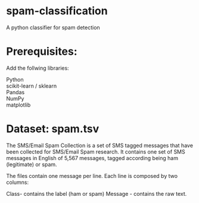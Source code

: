 # spam-classification
A python classifier for spam detection 

<h1> Prerequisites: </h1>
Add the follwing libraries: </br>

Python  </br>
scikit-learn / sklearn  </br>
Pandas  </br>
NumPy  </br>
matplotlib  </br>

<h1> Dataset: spam.tsv </h1>
The SMS/Email Spam Collection is a set of SMS tagged messages that have been collected for SMS/Email Spam research. It contains one set of SMS messages in English of 5,567 messages, tagged according being ham (legitimate) or spam.

The files contain one message per line. Each line is composed by two columns:

Class- contains the label (ham or spam)
Message - contains the raw text.
